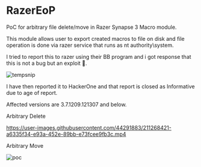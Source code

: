 # RazerEoP

PoC for arbitrary file delete/move in Razer Synapse 3 Macro module.

This module allows user to export created macros to file on disk and file operation is done via razer service that runs as nt authority\system.

I tried to report this to razer using their BB program and i got response that this is not a bug but an exploit :rofl:.

![tempsnip](https://user-images.githubusercontent.com/44291883/211267176-5f135731-bd3c-44fb-90f5-33a8893478e2.png)

I have then reported it to HackerOne and that report is closed as Informative due to age of report.

Affected versions  are 3.7.1209.121307 and below.


Arbitrary Delete



https://user-images.githubusercontent.com/44291883/211268421-a6335f34-e93a-452e-89bb-e73fcee9fb3c.mp4


Arbitrary Move 

![poc](https://user-images.githubusercontent.com/44291883/211268458-bafe91d3-64a6-4968-840a-b2e9cd2ff9f6.PNG)

